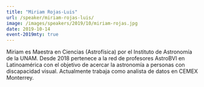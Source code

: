 ```yaml
---
title: "Miriam Rojas-Luis"
url: /speaker/miriam-rojas-luis/
image: /images/speakers/2019/10/miriam-rojas.jpg
date: 2019-10-14
event-2019mty: true
---
```


Miriam es Maestra en Ciencias (Astrofísica) por el Instituto de Astronomía de la UNAM. Desde 2018 pertenece a la red de profesores AstroBVI en Latinoamérica con el objetivo de acercar la astronomía a personas con discapacidad visual. Actualmente trabaja como analista de datos en CEMEX Monterrey.